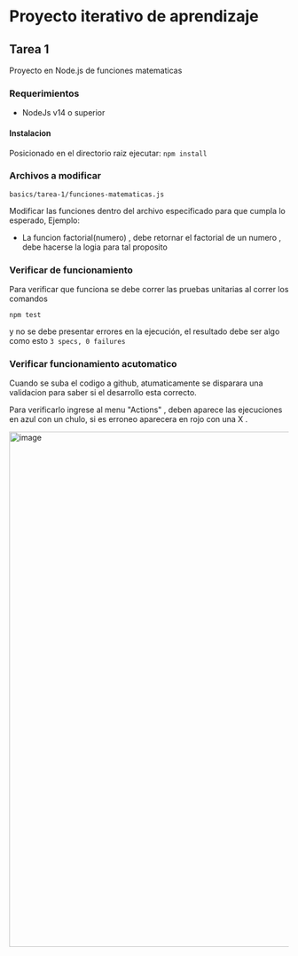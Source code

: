 # Proyecto iterativo de aprendizaje

## Tarea 1

Proyecto en Node.js de funciones matematicas

### Requerimientos

- NodeJs v14 o superior

#### Instalacion

Posicionado en el directorio raiz ejecutar:
`npm install`

### Archivos a modificar

`basics/tarea-1/funciones-matematicas.js`

Modificar las funciones dentro del archivo especificado para que cumpla lo esperado, Ejemplo: 
- La funcion factorial(numero) , debe retornar el factorial de un numero , debe hacerse la logia para tal proposito

### Verificar de funcionamiento

Para verificar que funciona se debe correr las pruebas unitarias al correr los comandos

```shell
npm test
```

y no se debe presentar errores en la ejecución, el resultado debe ser algo como esto `3 specs, 0 failures`


### Verificar funcionamiento acutomatico

Cuando se suba el codigo a github, atumaticamente se disparara una validacion para saber si el desarrollo esta correcto.

Para verificarlo ingrese al menu "Actions" , deben aparece las ejecuciones en azul con un chulo, si es erroneo aparecera en rojo con una X . 

<img width="928" alt="image" src="https://user-images.githubusercontent.com/3358485/158088239-b42c651f-328b-43a6-a294-73627b28b966.png">
